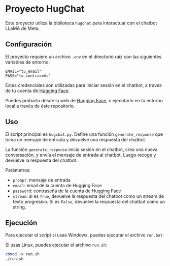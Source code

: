 # Proyecto HugChat

Este proyecto utiliza la biblioteca `hugchat` para interactuar con el chatbot LLaMA de Meta.

## Configuración

El proyecto requiere un archivo `.env` en el directorio raíz con las siguientes variables de entorno:

```
EMAIL="tu_email"
PASS="tu_contraseña"
```

Estas credenciales son utilizadas para iniciar sesión en el chatbot, a través de tu cuenta de [Hugging Face](https://huggingface.co/).

Puedes probarlo desde la web de [Hugging Face](https://huggingface.co/), o ejecutarlo en tu entorno local a través de éste repositorio.

## Uso

El script principal es `hugchat.py`. Define una función `generate_response` que toma un mensaje de entrada y devuelve una respuesta del chatbot.

La función `generate_response` inicia sesión en el chatbot, crea una nueva conversación, y envía el mensaje de entrada al chatbot. Luego recoge y devuelve la respuesta del chatbot.

Parámetros:
- `prompt`: mensaje de entrada
- `email`: email de la cuenta de Hugging Face
- `password`: contraseña de la cuenta de Hugging Face
- `stream`: si es `True`, devuelve la respuesta del chatbot como un stream de texto progresivo. Si es `False`, devuelve la respuesta del chatbot como un string.

## Ejecución

Para ejecutar el script si usas Windows, puedes ejecutar el archivo `run.bat`.

Si usas Linux, puedes ejecutar el archivo `run.sh`:

```bash
chmod +x run.sh
./run.sh
```
